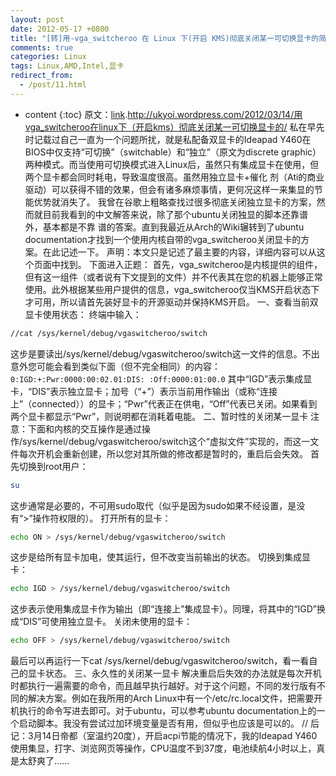 ```yaml
---
layout: post
date: 2012-05-17 +0800
title: "[转]用-vga_switcheroo 在 Linux 下(开启 KMS)彻底关闭某一可切换显卡的简单教程"
comments: true
categories: Linux
tags: Linux,AMD,Intel,显卡
redirect_from:
  - /post/11.html
---
```

* content
{:toc}
原文：[link](http://ukyoi.wordpress.com/2012/03/14/用vga_switcheroo在linux下（开启kms）彻底关闭某一可切换显卡的/).http://ukyoi.wordpress.com/2012/03/14/用vga_switcheroo在linux下（开启kms）彻底关闭某一可切换显卡的/
私在早先时记载过自己一直为一个问题所扰，就是私配备双显卡的Ideapad Y460在BIOS中仅支持“可切换”（switchable）和“独立”（原文为discrete graphic）两种模式。而当使用可切换模式进入Linux后，虽然只有集成显卡在使用，但两个显卡都会同时耗电，导致温度很高。虽然用独立显卡+催化 剂（Ati的商业驱动）可以获得不错的效果，但会有诸多麻烦事情，更何况这样一来集显的节能优势就消失了。
我曾在谷歌上粗略查找过很多彻底关闭独立显卡的方案，然而就目前我看到的中文解答来说，除了那个ubuntu关闭独显的脚本还靠谱外，基本都是不靠 谱的答案。直到我最近从Arch的Wiki辗转到了ubuntu documentation才找到一个使用内核自带的vga_switcheroo关闭显卡的方案。在此记述一下。
声明：本文只是记述了最主要的内容，详细内容可以从这个页面中找到。
下面进入正题：
首先，vga_switcheroo是内核提供的组件，但有这一组件（或者说有下文提到的文件）并不代表其在您的机器上能够正常使用。此外根据某些用户提供的信息，vga_switcheroo仅当KMS开启状态下才可用，所以请首先装好显卡的开源驱动并保持KMS开启。
一、查看当前双显卡使用状态：
终端中输入：
```bash
//cat /sys/kernel/debug/vgaswitcheroo/switch
```
这步是要读出/sys/kernel/debug/vgaswitcheroo/switch这一文件的信息。不出意外您可能会看到类似下面（但不完全相同）的内容：
`0:IGD:+:Pwr:0000:00:02.01:DIS: :Off:0000:01:00.0`
其中“IGD”表示集成显卡，“DIS”表示独立显卡；加号（“+”）表示当前用作输出（或称“连接上”（connected））的显卡；“Pwr”代表正在供电，“Off”代表已关闭。如果看到两个显卡都显示“Pwr”，则说明都在消耗着电能。
二、暂时性的关闭某一显卡
注意：下面和内核的交互操作是通过操作/sys/kernel/debug/vgaswitcheroo/switch这个“虚拟文件”实现的，而这一文件每次开机会重新创建，所以您对其所做的修改都是暂时的，重启后会失效。
首先切换到root用户：
```bash
su
```
这步通常是必要的，不可用sudo取代（似乎是因为sudo如果不经设置，是没有“>”操作符权限的）。
打开所有的显卡：
```Bash
echo ON > /sys/kernel/debug/vgaswitcheroo/switch
```
这步是给所有显卡加电，使其运行，但不改变当前输出的状态。
切换到集成显卡：
```Bash
echo IGD > /sys/kernel/debug/vgaswitcheroo/switch
```
这步表示使用集成显卡作为输出（即“连接上”集成显卡）。同理，将其中的“IGD”换成“DIS”可使用独立显卡。
关闭未使用的显卡：
```Bash
echo OFF > /sys/kernel/debug/vgaswitcheroo/switch
```
最后可以再运行一下cat /sys/kernel/debug/vgaswitcheroo/switch，看一看自己的显卡状态。
三、永久性的关闭某一显卡
解决重启后失效的办法就是每次开机时都执行一遍需要的命令，而且越早执行越好。对于这个问题，不同的发行版有不同的解决方案。例如在我所用的Arch Linux中有一个/etc/rc.local文件，把需要开机执行的命令写进去即可。对于ubuntu，可以参考ubuntu documentation上的一个启动脚本。我没有尝试过加环境变量是否有用，但似乎也应该是可以的。
//
后记：3月14日帝都（室温约20度），开启acpi节能的情况下，我的Ideapad Y460使用集显，打字、浏览网页等操作，CPU温度不到37度，电池续航4小时以上，真是太舒爽了……
